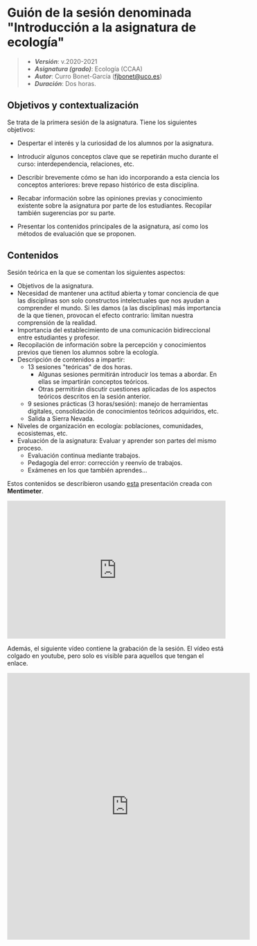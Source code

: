 # Guión de la sesión denominada "Introducción a la asignatura de ecología"


> + **_Versión_**: v.2020-2021
> + **_Asignatura (grado)_**: Ecología (CCAA)
> + **_Autor_**: Curro Bonet-García (fjbonet@uco.es)
> + **_Duración_**: Dos horas.



## Objetivos y contextualización 

Se trata de la primera sesión de la asignatura. Tiene los siguientes objetivos:

 + Despertar el interés y la curiosidad de los alumnos por la asignatura. 

 + Introducir algunos conceptos clave que se repetirán mucho durante el curso: interdependencia, relaciones, etc.

 + Describir brevemente cómo se han ido incorporando a esta ciencia los conceptos anteriores: breve repaso histórico de esta disciplina.

 + Recabar información sobre las opiniones previas y conocimiento existente sobre la asignatura por parte de los estudiantes. Recopilar también sugerencias por su parte.

 + Presentar los contenidos principales de la asignatura, así como los métodos de evaluación que se proponen. 

   

## Contenidos
Sesión teórica en la que se comentan los siguientes aspectos:

+ Objetivos de la asignatura.
+ Necesidad de mantener una actitud abierta y tomar conciencia de que las disciplinas son solo constructos intelectuales que nos ayudan a comprender el mundo. Si les damos (a las disciplinas) más importancia de la que tienen, provocan el efecto contrario: limitan nuestra comprensión de la realidad.
+ Importancia del establecimiento de una comunicación bidireccional entre estudiantes y profesor.
+ Recopilación de información sobre la percepción y conocimientos previos que tienen los alumnos sobre la ecología. 
+ Descripción de contenidos a impartir:
  + 13 sesiones "teóricas" de dos horas.
    + Algunas sesiones permitirán introducir los temas a abordar. En ellas se impartirán conceptos teóricos.
    + Otras permitirán discutir cuestiones aplicadas de los aspectos teóricos descritos en la sesión anterior. 
  + 9 sesiones prácticas (3 horas/sesión): manejo de herramientas digitales, consolidación de conocimientos teóricos adquiridos, etc.
  + Salida a Sierra Nevada. 
+ Niveles de organización en ecología: poblaciones, comunidades, ecosistemas, etc.  
+ Evaluación de la asignatura: Evaluar y aprender son partes del mismo proceso. 
  + Evaluación continua mediante trabajos.
  + Pedagogía del error: corrección y reenvío de trabajos.
  + Exámenes en los que también aprendes... 

Estos contenidos se describieron usando [esta](https://www.mentimeter.com/s/721e2aa5d5df6efb7acdaf4a8682ff77/7d057c98b67e) presentación creada con **Mentimeter**. 


<div style='position: relative; padding-bottom: 56.25%; padding-top: 35px; height: 0; overflow: hidden;'><iframe sandbox='allow-scripts allow-same-origin allow-presentation' allowfullscreen='true' allowtransparency='true' frameborder='0' height='315' src='https://www.mentimeter.com/embed/721e2aa5d5df6efb7acdaf4a8682ff77/7d057c98b67e' style='position: absolute; top: 0; left: 0; width: 100%; height: 100%;' width='420'></iframe></div>



Además, el siguiente vídeo contiene la grabación de la sesión. El vídeo está colgado en youtube, pero solo es visible para aquellos que tengan el enlace. 


<iframe width="560" height="615" src="https://www.youtube.com/embed/EOpUn_exyRo" frameborder="0" allow="accelerometer; autoplay; clipboard-write; encrypted-media; gyroscope; picture-in-picture" allowfullscreen></iframe>


